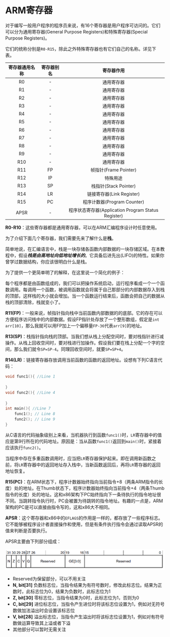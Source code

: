 # ARM寄存器

对于编写一般用户程序的程序员来说，有16个寄存器是用户程序可访问的。它们可以分为通用寄存器(General Purpose Registers)和特殊寄存器(Special Purpose Registers)。

它们的统称分别是`R0-R15`，除此之外特殊寄存器也有它们自己的名称。详见下表。

|寄存器通用名称|寄存器别名|寄存器作用|
|:-:|:-:|:-:|
|R0|-|通用寄存器|
|R1|-|通用寄存器|
|R2|-|通用寄存器|
|R3|-|通用寄存器|
|R4|-|通用寄存器|
|R5|-|通用寄存器|
|R6|-|通用寄存器|
|R7|-|通用寄存器|
|R8|-|通用寄存器|
|R9|-|通用寄存器|
|R10|-|通用寄存器|
|R11|FP|帧指针(Frame Pointer)|
|R12|IP|特殊用途|
|R13|SP|栈指针(Stack Pointer)|
|R14|LR|链接寄存器(Link Register)|
|R15|PC|程序计数器(Program Counter)|
|APSR|-|程序状态寄存器(Application Program Status Register)|

**R0-R10**：这些寄存器都是通用寄存器，可以在ARM汇编程序设计时任意使用。

为了介绍下面几个寄存器，我们需要先来了解什么是**栈**。

简单地说，在汇编语言中，栈是一块存储各函数内部数据的一块存储区域。在本教程中，假设***栈是由高地址向低地址增长的***。它具备后进先出(LIFO)的特性。如果你曾学过数据结构，你应该很明白什么是栈。

为了提供一个更简单明了的解释，在这里说一个简化的例子：

每个程序都是由函数组成的，我们可以把操作系统启动，运行程序看成一个一个函数调用。每调用一个函数，被调用函数就会将属于自己那部分的内部数据存入到栈的顶部，这样栈的大小就会增加。当一个函数运行结束后，函数会把自己的数据从栈的顶部清除，栈就变小了。

**R11(FP)**：一般来说，帧指针指向栈中当前函数内部数据的的底部。它的存在可以方便程序访问栈中的内部数据。假设FP指针处存放了一个整形数组，假定是`int arr[10]`，那么我就可以用FP加上一个偏移量`FP-36`代表`arr[9]`的地址。

**R13(SP)**：栈指针指向栈的顶部。当我们想从栈上分配空间时，要对栈指针进行减操作。从栈上回收空间时，要对栈进行加操作。假设我们要在栈上分配一个字的空间，那么我们就令`SP=SP-4`。同理回收空间时，就要`SP=SP+4`。

**R14(LR)**：链接寄存器存放调用当前函数的函数的返回地址。设想有下列C语言代码：

```cpp
void func1(){ //Line 1

}
void func2(){ //Line 4

}
int main(){ //Line 7
	func1(); // Line 8
	func2(); // Line 9
}
```

从C语言的代码抽象级别上来看，当机器执行到函数`func1()`时，`LR`寄存器中的值应是第9行所在的代码地址。原因是：当从函数`func1()`返回到`main()`时，紧接着应该执行`func2()`。

当程序中存在多重函数调用时，应当把`LR`寄存器保护起来。即在调用新函数之前，将`LR`寄存器中的返回地址存入栈中，当新函数返回后，再将`LR`寄存器的返回地址恢复。

**R15(PC)**：在ARM状态下，程序计数器始终指向当前指令+8（两条ARM指令的长度）处的地址。在Thumb状态下，程序计数器始终指向当前指令+4（两条Thumb指令的长度）处的地址。这和x86架构下PC始终指向下一条待执行的指令地址很不同。当跳转指令执行时，PC会被置为待跳转的指令地址。有趣的一点是，ARM架构的PC是可以直接由指令写的，这和x86大不相同。

**APSR**：这个寄存器和x86中的`EFLAGS`的作用是一样的，都存放了一些程序标志。它不能够被程序设计者直接操作和使用，但是有条件执行指令会通过读取APSR的值来判断是否要执行。

APSR主要由下列部分组成：

![APSR](img/03-APSR.png)

- Reserved为保留部分，可以不用关注
- **N, bit[31]** 负数标志位，当指令结果为有符号数时，修改此标志位。结果为正数时，此标志位为0，结果为负数时，此标志位为1
- **Z, bit[30]** 零标志位，当指令结果为0时，此标志位为1，否则为0
- **C, bit[29]** 进位标志位，当指令产生进位时将该标志位设置为1，例如对无符号数做加法溢出时会设置该标志位
- **V, bit[28]** 溢出标志位，当指令产生溢出时将该标志位设置为1，例如对有符号数做运算导致其上溢或者下溢
- 其他部分可以暂时无需关注